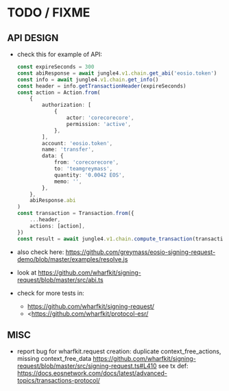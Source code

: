 # TODO / FIXME

## API DESIGN

- check this for example of API:

  ```typescript
  const expireSeconds = 300
  const abiResponse = await jungle4.v1.chain.get_abi('eosio.token')
  const info = await jungle4.v1.chain.get_info()
  const header = info.getTransactionHeader(expireSeconds)
  const action = Action.from(
      {
          authorization: [
              {
                  actor: 'corecorecore',
                  permission: 'active',
              },
          ],
          account: 'eosio.token',
          name: 'transfer',
          data: {
              from: 'corecorecore',
              to: 'teamgreymass',
              quantity: '0.0042 EOS',
              memo: '',
          },
      },
      abiResponse.abi
  )
  const transaction = Transaction.from({
      ...header,
      actions: [action],
  })
  const result = await jungle4.v1.chain.compute_transaction(transaction)
  ```

- also check here: <https://github.com/greymass/eosio-signing-request-demo/blob/master/examples/resolve.js>

- look at <https://github.com/wharfkit/signing-request/blob/master/src/abi.ts>

- check for more tests in:
  - <https://github.com/wharfkit/signing-request/>
  - <https://github.com/wharfkit/protocol-esr/

## MISC

- report bug for wharfkit.request creation: duplicate context_free_actions, missing context_free_data
  <https://github.com/wharfkit/signing-request/blob/master/src/signing-request.ts#L410>
  see tx def: <https://docs.eosnetwork.com/docs/latest/advanced-topics/transactions-protocol/>
